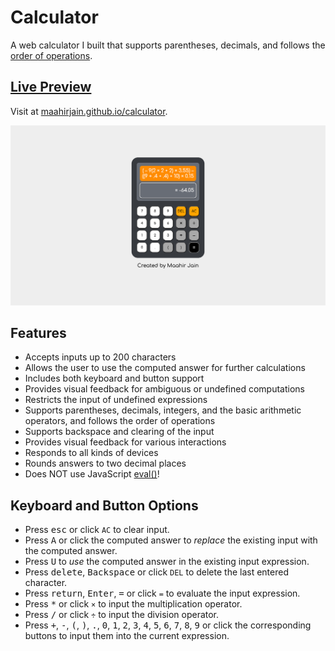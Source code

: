 # Calculator

A web calculator I built that supports parentheses, decimals, and follows the [order of operations](https://en.wikipedia.org/wiki/Order_of_operations).

## [Live Preview](https://maahirjain.github.io/calculator)
Visit at [maahirjain.github.io/calculator](https://maahirjain.github.io/calculator).

![Screenshot of Calculator](./screenshot.png)

## Features
- Accepts inputs up to 200 characters
- Allows the user to use the computed answer for further calculations
- Includes both keyboard and button support
- Provides visual feedback for ambiguous or undefined computations
- Restricts the input of undefined expressions
- Supports parentheses, decimals, integers, and the basic arithmetic operators, and follows the order of operations
- Supports backspace and clearing of the input
- Provides visual feedback for various interactions
- Responds to all kinds of devices
- Rounds answers to two decimal places
- Does NOT use JavaScript [eval()](https://developer.mozilla.org/en-US/docs/Web/JavaScript/Reference/Global_Objects/eval)!

## Keyboard and Button Options
- Press <kbd>esc</kbd> or click `AC` to clear input.
- Press <kbd>A</kbd> or click the computed answer to _replace_ the existing input with the computed answer.
- Press <kbd>U</kbd> to _use_ the computed answer in the existing input expression.
- Press <kbd>delete</kbd>, <kbd>Backspace</kbd> or click `DEL` to delete the last entered character.
- Press <kbd>return</kbd>, <kbd>Enter</kbd>, <kbd>=</kbd> or click `=` to evaluate the input expression.
- Press <kbd>*</kbd> or click `×` to input the multiplication operator.
- Press <kbd>/</kbd> or click `÷` to input the division operator.
- Press <kbd>+</kbd>, <kbd>-</kbd>, <kbd>(</kbd>, <kbd>)</kbd>, <kbd>.</kbd>, <kbd>0</kbd>, <kbd>1</kbd>, <kbd>2</kbd>, <kbd>3</kbd>, <kbd>4</kbd>, <kbd>5</kbd>, <kbd>6</kbd>, <kbd>7</kbd>, <kbd>8</kbd>, <kbd>9</kbd> or click the corresponding buttons to input them into the current expression.
